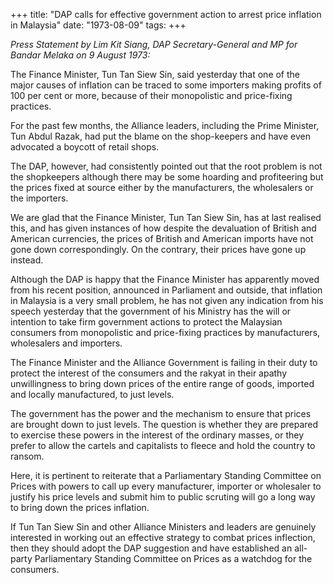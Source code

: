 +++ 
title: "DAP calls for effective government action to arrest price inflation in Malaysia"
date: "1973-08-09"
tags:
+++

_Press Statement by Lim Kit Siang, DAP Secretary-General and MP for Bandar Melaka on 9 August 1973:_

The Finance Minister, Tun Tan Siew Sin, said yesterday that one of the major causes of inflation can be traced to some importers making profits of 100 per cent or more, because of their monopolistic and price-fixing practices. 

For the past few months, the Alliance leaders, including the Prime Minister, Tun Abdul Razak, had put the blame on the shop-keepers and have even advocated a boycott of retail shops.

The DAP, however, had consistently pointed out that the root problem is not the shopkeepers although there may be some hoarding and profiteering but the prices fixed at source either by the manufacturers, the wholesalers or the importers.

We are glad that the Finance Minister, Tun Tan Siew Sin, has at last realised this, and has given instances of how despite the devaluation of British and American currencies, the prices of British and American imports have not gone down correspondingly. On the contrary, their prices have gone up instead. </u>

Although the DAP is happy that the Finance Minister has apparently moved from his recent position, announced in Parliament and outside, that inflation in Malaysia is a very small problem, he has not given any indication from his speech yesterday that the government of his Ministry has the will or intention to take firm government actions to protect the Malaysian consumers from monopolistic and price-fixing practices by manufacturers, wholesalers and importers.

The Finance Minister and the Alliance Government is failing in their duty to protect the interest of the consumers and the rakyat in their apathy unwillingness to bring down prices of the entire range of goods, imported and locally manufactured, to just levels.

The government has the power and the mechanism to ensure that prices are brought down to just levels. The question is whether they are prepared to exercise these powers in the interest of the ordinary masses, or they prefer to allow the cartels and capitalists to fleece and hold the country to ransom.

Here, it is pertinent to reiterate that a Parliamentary Standing Committee on Prices with powers to call up every manufacturer, importer or wholesaler to justify his price levels and submit him to public scruting will go a long way to bring down the prices inflation.

If Tun Tan Siew Sin and other Alliance Ministers and leaders are genuinely interested in working out an effective strategy to combat prices inflection, then they should adopt the DAP suggestion and have established an all-party Parliamentary Standing Committee on Prices as a watchdog for the consumers. 

 
